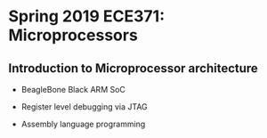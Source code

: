 # Spring 2019 ECE371: Microprocessors

## Introduction to Microprocessor architecture

* BeagleBone Black ARM SoC

* Register level debugging via JTAG

* Assembly language programming
